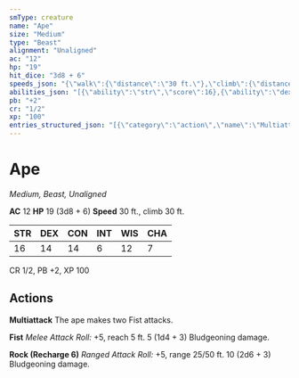 ```yaml
---
smType: creature
name: "Ape"
size: "Medium"
type: "Beast"
alignment: "Unaligned"
ac: "12"
hp: "19"
hit_dice: "3d8 + 6"
speeds_json: "{\"walk\":{\"distance\":\"30 ft.\"},\"climb\":{\"distance\":\"30 ft.\"}}"
abilities_json: "[{\"ability\":\"str\",\"score\":16},{\"ability\":\"dex\",\"score\":14},{\"ability\":\"con\",\"score\":14},{\"ability\":\"int\",\"score\":6},{\"ability\":\"wis\",\"score\":12},{\"ability\":\"cha\",\"score\":7}]"
pb: "+2"
cr: "1/2"
xp: "100"
entries_structured_json: "[{\"category\":\"action\",\"name\":\"Multiattack\",\"text\":\"The ape makes two Fist attacks.\"},{\"category\":\"action\",\"name\":\"Fist\",\"text\":\"*Melee Attack Roll:* +5, reach 5 ft. 5 (1d4 + 3) Bludgeoning damage.\"},{\"category\":\"action\",\"name\":\"Rock\",\"recharge\":\"Recharge 6\",\"text\":\"*Ranged Attack Roll:* +5, range 25/50 ft. 10 (2d6 + 3) Bludgeoning damage.\"}]"
---
```


# Ape
*Medium, Beast, Unaligned*

**AC** 12
**HP** 19 (3d8 + 6)
**Speed** 30 ft., climb 30 ft.

| STR | DEX | CON | INT | WIS | CHA |
| --- | --- | --- | --- | --- | --- |
| 16 | 14 | 14 | 6 | 12 | 7 |

CR 1/2, PB +2, XP 100

## Actions

**Multiattack**
The ape makes two Fist attacks.

**Fist**
*Melee Attack Roll:* +5, reach 5 ft. 5 (1d4 + 3) Bludgeoning damage.

**Rock (Recharge 6)**
*Ranged Attack Roll:* +5, range 25/50 ft. 10 (2d6 + 3) Bludgeoning damage.
